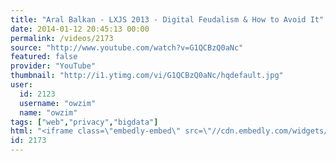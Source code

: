 ```yaml
---
title: "Aral Balkan - LXJS 2013 - Digital Feudalism & How to Avoid It"
date: 2014-01-12 20:45:13 00:00
permalink: /videos/2173
source: "http://www.youtube.com/watch?v=G1QCBzQ0aNc"
featured: false
provider: "YouTube"
thumbnail: "http://i1.ytimg.com/vi/G1QCBzQ0aNc/hqdefault.jpg"
user:
  id: 2123
  username: "owzim"
  name: "owzim"
tags: ["web","privacy","bigdata"]
html: "<iframe class=\"embedly-embed\" src=\"//cdn.embedly.com/widgets/media.html?src=http%3A%2F%2Fwww.youtube.com%2Fembed%2FG1QCBzQ0aNc%3Fwmode%3Dtransparent%26feature%3Doembed&url=http%3A%2F%2Fwww.youtube.com%2Fwatch%3Fv%3DG1QCBzQ0aNc&image=http%3A%2F%2Fi1.ytimg.com%2Fvi%2FG1QCBzQ0aNc%2Fhqdefault.jpg&key=950020ba825211e1a0764040d3dc5c07&type=text%2Fhtml&schema=youtube\" width=\"854\" height=\"480\" scrolling=\"no\" frameborder=\"0\" allowfullscreen></iframe>"
id: 2173
---
```



